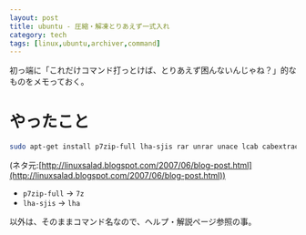 ```yaml
---
layout: post
title: ubuntu - 圧縮・解凍とりあえず一式入れ
category: tech
tags: [linux,ubuntu,archiver,command]
---
```


初っ端に「これだけコマンド打っとけば、とりあえず困んないんじゃね？」的なものをメモっておく。

# やったこと

```bash
sudo apt-get install p7zip-full lha-sjis rar unrar unace lcab cabextract
```

(ネタ元:[http://linuxsalad.blogspot.com/2007/06/blog-post.html](http://linuxsalad.blogspot.com/2007/06/blog-post.html))


- `p7zip-full` → `7z`
- `lha-sjis` → `lha`

以外は、そのままコマンド名なので、ヘルプ・解説ページ参照の事。
